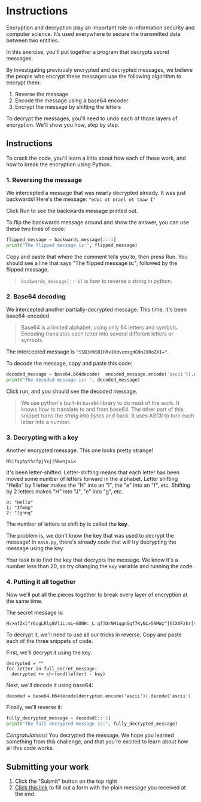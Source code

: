 # Instructions  

Encryption and decryption play an important role in information security and computer science. It’s used everywhere to secure the transmitted data between two entities. 

In this exercise, you'll put together a program that decrypts secret messages.

By investigating previously encrypted and decrypted messages, we believe the people who encrypt these messages use the following algorithm to encrypt them:

1. Reverse the message
2. Encode the message using a base64 encoder
3. Encrypt the message by shifting the letters

To decrypt the messages, you'll need to undo each of those layers of encryption. We'll show you how, step by step.

## Instructions

To crack the code, you'll learn a little about how each of these work, and how to break the encryption using Python.

### 1. Reversing the message

We intercepted a message that was nearly decrypted already. It was just backwards! Here's the message:
`"edoc ot nrael ot tnaw I"`

Click Run to see the backwards message printed out.

To flip the backwards message around and show the answer, you can use these two lines of code:

```python
flipped_message = backwards_message[::-1]
print("The flipped message is:", flipped_message)
```

Copy and paste that where the comment tells you to, then press Run. You should see a line that says "The flipped message is:", followed by the flipped message.

> `backwards_message[::-1]` is how to reverse a string in python.

### 2. Base64 decoding

We intercepted another partially-decrypted message. This time, it's been base64-encoded. 

> Base64 is a limited alphabet, using only 64 letters and symbols. Encoding translates each letter into several different letters or symbols.

The intercepted message is `"SSB3YW50IHRvIHdvcmsgdG9nZXRoZXI="`.

To decode the message, copy and paste this code:

```python
decoded_message = base64.b64decode(  encoded_message.encode('ascii')).decode('ascii')
print("The decoded message is: ", decoded_message)
```

Click run, and you should see the decoded message.

> We use python's built-in `base64` library to do most of the work. It knows how to translate to and from base64.
> The other part of this snippet turns the _string_ into _bytes_ and back. It uses ASCII to turn each letter into a number.


### 3. Decrypting with a key

Another encrypted message. This one looks pretty strange!

```
N%|fsy%yt%rfpj%sj|%kwnjsix
```

It's been letter-shifted. Letter-shifting means that each letter has been moved some number of letters forward in the alphabet. Letter shifting "Hello" by 1 letter makes the "H" into an "I", the "e" into an "f", etc. Shifting by 2 letters makes "H" into "J", "e" into "g", etc.

```
0: "Hello"
1: "Ifmmp"
2: "Jgnnq"
```

The number of letters to shift by is called the **key**.

The problem is, we don't know the key that was used to decrypt the message! In `main.py`, there's already code that will try decrypting the message using the key.

Your task is to find the key that decrypts the message. We know it's a number less than 20, so try changing the `key` variable and running the code.

### 4. Putting it all together

Now we'll put all the pieces together to break every layer of encryption at the same time.

The secret message is: 

```
N\>nfZxl^r6ugLRlg8VliL:mi~GONH:_L:qf]OrNMiqgnGqf7KyNL>5NMWz^]hlXXFzhr[tiL[sg8Vlf8O{i~G{iHG5grK8NJplQr[pg7Rlg8VlgsOm_\|lg8VliL:mi~GO
```

To decrypt it, we'll need to use all our tricks in reverse. Copy and paste each of the three snippets of code.

First, we'll decrypt it using the key.

```
decrypted = ""
for letter in full_secret_message:
  decrypted += chr(ord(letter) - key)
```

Next, we'll decode it using base64:

```
decoded = base64.b64decode(decrypted.encode('ascii')).decode('ascii')
```

Finally, we'll reverse it:

```python
fully_decrypted_message = decoded[::-1]
print("The full decrypted message is:", fully_decrypted_message)
```

*Congratulations!* You decrypted the message. We hope you learned something from this challenge, and that you're excited to learn about how all this code works.

## Submitting your work
1. Click the "Submit" button on the top right
2. [Click this link](https://kiboschool.notion.site/0-3-Assignment-48047353b5e147d4b2c1a53bbb2572f5) to fill out a form with the plain message you received at the end.